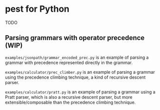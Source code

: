 # pest for Python

TODO

## Parsing grammars with operator precedence (WIP)

`examples/jsonpath/grammar_encoded_prec.py` is an example of parsing a grammar with precedence represented directly in the grammar.

`examples/calculator/prec_climber.py` is an example of parsing a grammar using the precedence climbing technique, a kind of recursive descent parser.

`examples/calculator/pratt.py` is an example of parsing a grammar using a Pratt parser, which is also a recursive descent parser, but more extensible/composable than the precedence climbing technique.
